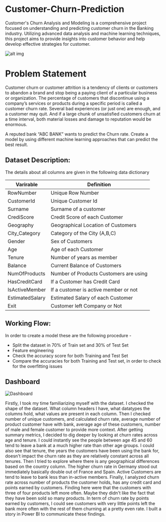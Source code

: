 # Customer-Churn-Prediction
Customer's Churn Analysis and Modeling is a comprehensive project focused on understanding and predicting customer churn in the Banking industry. Utilizing advanced data analysis and machine learning techniques, this project aims to provide insights into customer behavior and help develop effective strategies for customer.

![alt img](https://github.com/Aayush-Basnet/Photos/blob/7fa034f7e33f1e0bedbf334fe436a9914331de50/customer%20churn.jpg)

# Problem Statement
Customer churn or customer attrition is a tendency of clients or customers to abandon a brand and stop being a paying client of a particular business or organization. The percentage of customers that discontinue using a company’s services or products during a specific period is called a customer churn rate. Several bad experiences (or just one) are enough, and a customer may quit. And if a large chunk of unsatisfied customers churn at a time interval, both material losses and damage to reputation would be enormous.

A reputed bank “ABC BANK” wants to predict the Churn rate. Create a model by using different machine learning approaches that can predict the best result.


## Dataset Description:

The details about all columns are given in the following data dictionary

Varirable           |  Definition
-------------        | -------------
RowNumber            | Unique Row Number
CustomerId          | Unique Customer Id
Surname            | Surname of a customer
CrediScore        | Credit Score of each Customer
Geography      | Geographical Location of Customers
City_Category     | Category of the City (A,B,C)
Gender       | Sex of Customers
Age         | Age of each Customer
Tenure       | Number of years as member
Balance       | Current Balance of Customers
NumOfProducts     | Number of Products Customers are using
HasCreditCard     | If a Customer has Credit Card
IsActiveMember    | If a customer is active member or not
EstimatedSalary     | Estimated Salary of each Customer
Exit       | Customer left Company or Not



## Working Flow:

In order to create a model these are the following procedure -
  - Split the dataset in 70% of Train set and 30% of Test Set
  - Feature engineering
  - Check the accuracy score for both Training and Test Set
  - Compare the accuracies for both Training and Test set, in order to check for the overfitting issues


## Dashboard
![Dashboard](https://github.com/Aayush-Basnet/Photos/blob/b41c5ceaca46670662b5d18989dd53db75d23fbc/Screenshot%202024-05-30%20195507.png)

Firstly, I took my time familiarizing myself with the dataset. I checked the shape of the dataset. What column headers I have, what datatypes the columns hold, what values are present in each column. Then I checked number of unique customers, and calculated churn rate, average number of product customer have with bank, average age of these customers, number of male and female customer to provide more context.
After getting summary metrics, I decided to dig deeper by looking at churn rates across age and tenure. I could instantly see the people between age 45 and 60 tend to leave a bank at a much higher rate than other age groups. I could also see that tenure, the years the customers have been using the bank for, doesn't impact the churn rate as they are relatively constant across all tenures.
Then I tried to explore where there is any geographical differences based on the country column. The higher churn rate in Germany stood out immediately basically double out of France and Spain. Active Customers are tend to leave to bank less than in-active members. 
Finally, I analyzed churn rate across number of products the customer holds, has any credit card and points earned by customers. Finding here were that the customers with three of four products left more often. Maybe they didn't like the fact that they have been sold so many products. In term of churn rate by points earned by customers, I could see customers with very little points left the bank more often with the rest of them churning at a pretty even rate.
I built a story in Power BI to communicate these findings.
